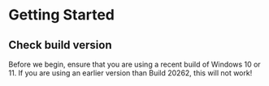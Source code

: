 # Getting Started

## Check build version

Before we begin, ensure that you are using a recent build of Windows 10 or 11. If you are using an earlier version than Build 20262, this will not work!